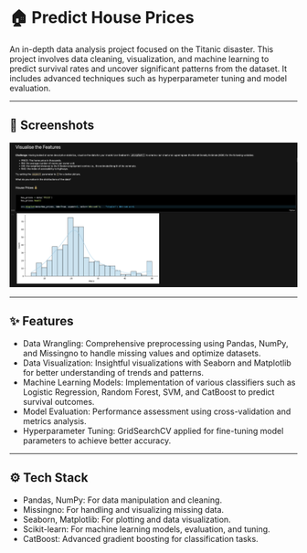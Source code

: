 # 🏠 Predict House Prices

An in-depth data analysis project focused on the Titanic disaster. This project involves data cleaning, visualization, and machine learning to predict survival rates and uncover significant patterns from the dataset. It includes advanced techniques such as hyperparameter tuning and model evaluation.

---

## 📸 Screenshots

![Project](predict_house_prices.png)

---

## ✨ Features

- Data Wrangling: Comprehensive preprocessing using Pandas, NumPy, and Missingno to handle missing values and optimize datasets.
- Data Visualization: Insightful visualizations with Seaborn and Matplotlib for better understanding of trends and patterns.
- Machine Learning Models: Implementation of various classifiers such as Logistic Regression, Random Forest, SVM, and CatBoost to predict survival outcomes.
- Model Evaluation: Performance assessment using cross-validation and metrics analysis.
- Hyperparameter Tuning: GridSearchCV applied for fine-tuning model parameters to achieve better accuracy.

---

## ⚙️ Tech Stack

- Pandas, NumPy: For data manipulation and cleaning.
- Missingno: For handling and visualizing missing data.
- Seaborn, Matplotlib: For plotting and data visualization.
- Scikit-learn: For machine learning models, evaluation, and tuning.
- CatBoost: Advanced gradient boosting for classification tasks.

